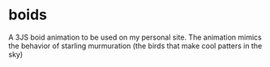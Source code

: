 # boids
A 3JS boid animation to be used on my personal site. The animation mimics the behavior of starling murmuration (the birds that make cool patters in the sky)
